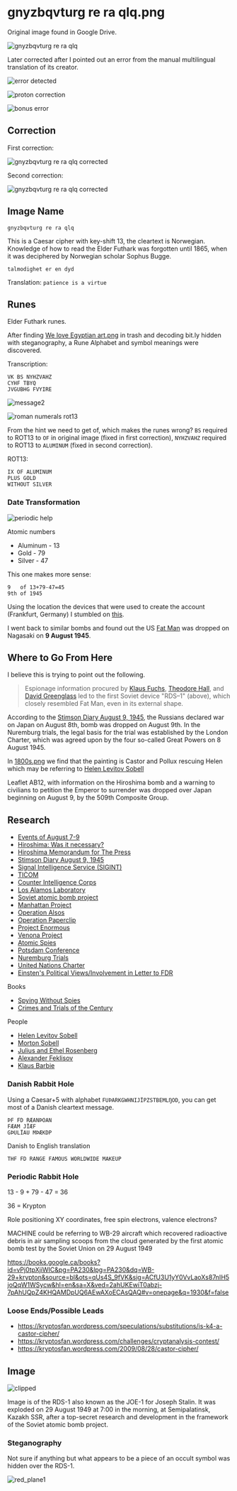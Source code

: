 # gnyzbqvturg re ra qlq.png

Original image found in Google Drive.

![gnyzbqvturg re ra qlq](gnyzbqvturg_re_ra_qlq.png)

Later corrected after I pointed out an error from the manual multilingual translation of its creator.

![error detected](messages/error_detected.png)

![proton correction](messages/proton_correction.png)

![bonus error](messages/bonus_error.png)

## Correction

First correction:

![gnyzbqvturg re ra qlq corrected](gnyzbqvturg_re_ra_qlq-corrected.png)

Second correction:

![gnyzbqvturg re ra qlq corrected](gnyzbqvturg_re_ra_qlq-corrected2.png)


## Image Name

`gnyzbqvturg re ra qlq`

This is a Caesar cipher with key-shift 13, the cleartext is Norwegian. Knowledge of how to read the Elder Futhark was forgotten until 1865, when it was deciphered by Norwegian scholar Sophus Bugge.

```
talmodighet er en dyd
```

Translation: `patience is a virtue`

## Runes

Elder Futhark runes.

After finding [We love Egyptian art.png](../14-HTB19mzcpWSWBuNjSsrbq6y0mVXaA.jpg-analysis/README.md) in trash and decoding bit.ly hidden with steganography, a Rune Alphabet and symbol meanings were discovered.

Transcription:

```
VK BS NYHZVAHZ
CYHF TBYQ
JVGUBHG FVYIRE
```

![message2](messages/date.png)

![roman numerals rot13](messages/roman_numerals_rot13.png)

From the hint we need to get of, which makes the runes wrong? `BS` required to ROT13 to `OF` in original image (fixed in first correction), `NYHZVAHZ` required to ROT13 to `ALUMINUM` (fixed in second correction).

ROT13:

```
IX OF ALUMINUM
PLUS GOLD
WITHOUT SILVER
```

### Date Transformation

![periodic help](messages/periodic_help.png)

Atomic numbers

* Aluminum - 13
* Gold - 79
* Silver - 47

This one makes more sense:

```
9   of 13+79-47=45
9th of 1945
```

Using the location the devices that were used to create the account (Frankfurt, Germany) I stumbled on [this](https://en.wikipedia.org/wiki/Bombing_of_Frankfurt_am_Main_in_World_War_II).

I went back to similar bombs and found out the US [Fat Man](https://en.wikipedia.org/wiki/Fat_Man) was dropped on Nagasaki on **9 August 1945**.

## Where to Go From Here

I believe this is trying to point out the following.

>Espionage information procured by [Klaus Fuchs](https://en.wikipedia.org/wiki/Klaus_Fuchs), [Theodore Hall](https://en.wikipedia.org/wiki/Theodore_Hall), and [David Greenglass](https://en.wikipedia.org/wiki/David_Greenglass) led to the first Soviet device "RDS–1" (above), which closely resembled Fat Man, even in its external shape.

According to the [Stimson Diary August 9, 1945](http://www.doug-long.com/stimson9.htm), the Russians declared war on Japan on August 8th, bomb was dropped on August 9th. In the Nuremburg trials, the legal basis for the trial was established by the London Charter, which was agreed upon by the four so-called Great Powers on 8 August 1945.

In [1800s.png](../1800s.png-analysis/README.md) we find that the painting is Castor and Pollux rescuing Helen which may be referring to [Helen Levitov Sobell](https://en.wikipedia.org/wiki/Helen_Levitov_Sobell)

Leaflet AB12, with information on the Hiroshima bomb and a warning to civilians to petition the Emperor to surrender was dropped over Japan beginning on August 9, by the 509th Composite Group.

## Research

* [Events of August 7-9](https://en.wikipedia.org/wiki/Atomic_bombings_of_Hiroshima_and_Nagasaki#Events_of_August_7%E2%80%939)
* [Hiroshima: Was it necessary?](http://www.doug-long.com/hiroshim.htm)
* [Hiroshima Memorandum for The Press](http://www.doug-long.com/memo8945.htm)
* [Stimson Diary August 9, 1945](http://www.doug-long.com/stimson9.htm)
* [Signal Intelligence Service (SIGINT)](https://en.wikipedia.org/wiki/SIGINT)
* [TICOM](https://en.wikipedia.org/wiki/TICOM)
* [Counter Intelligence Corps](https://en.wikipedia.org/wiki/Counter_Intelligence_Corps)
* [Los Alamos Laboratory](https://en.wikipedia.org/wiki/Los_Alamos_Laboratory)
* [Soviet atomic bomb project](https://en.wikipedia.org/wiki/Soviet_atomic_bomb_project)
* [Manhattan Project](https://en.wikipedia.org/wiki/Manhattan_Project)
* [Operation Alsos](https://en.wikipedia.org/wiki/Operation_Alsos)
* [Operation Paperclip](https://en.wikipedia.org/wiki/Operation_Paperclip)
* [Project Enormous](https://www.pbs.org/redfiles/kgb/inv/kgb_inv_ins.htm)
* [Venona Project](https://en.wikipedia.org/wiki/Venona_project)
* [Atomic Spies](https://en.wikipedia.org/wiki/Atomic_spies)
* [Potsdam Conference](https://en.wikipedia.org/wiki/Potsdam_Conference)
* [Nuremburg Trials](https://en.wikipedia.org/wiki/Nuremberg_trials)
* [United Nations Charter](https://en.wikipedia.org/wiki/United_Nations_Charter)
* [Einsten's Political Views/Involvement in Letter to FDR](https://en.wikipedia.org/wiki/Political_views_of_Albert_Einstein)

Books
  * [Spying Without Spies](https://books.google.ca/books?id=vPj0tpXjiWIC)
  * [Crimes and Trials of the Century](https://books.google.ca/books?id=UNex7XqLuiIC)

People
  * [Helen Levitov Sobell](https://en.wikipedia.org/wiki/Helen_Levitov)
  * [Morton Sobell](https://en.wikipedia.org/wiki/Morton_Sobell)
  * [Julius and Ethel Rosenberg](https://en.wikipedia.org/wiki/Julius_Rosenberg)
  * [Alexander Feklisov](https://en.wikipedia.org/wiki/Alexander_Feklisov)
  * [Klaus Barbie](https://en.wikipedia.org/wiki/Klaus_Barbie)


### Danish Rabbit Hole

Using a Caesar+5 with alphabet `FUÞARKGWHNIJÏPZSTBEMLŊOD`, you can get most of a Danish cleartext message.

```
ÞF FD RÆANÞOAN
FÆAM JÏÆF
GÞULÏAU MÞÆKDP
```

Danish to English translation

```
THF FD RANGE FAMOUS WORLDWIDE MAKEUP
```

### Periodic Rabbit Hole

13 - 9 + 79 - 47 = 36

36 = Krypton

Role positioning XY coordinates, free spin electrons, valence electrons?

MACHINE could be referring to WB-29 aircraft which recovered radioactive debris in air sampling scoops from the cloud generated by the first atomic bomb test by the Soviet Union on 29 August 1949

https://books.google.ca/books?id=vPj0tpXjiWIC&pg=PA230&lpg=PA230&dq=WB-29+krypton&source=bl&ots=qUs4S_9fVK&sig=ACfU3U1yY0VvLaoXs87nIH5joQqW1WSycw&hl=en&sa=X&ved=2ahUKEwiT0abzj-7pAhUQpZ4KHQAMDpUQ6AEwAXoECAsQAQ#v=onepage&q=1930&f=false

### Loose Ends/Possible Leads

* https://kryptosfan.wordpress.com/speculations/substitutions/is-k4-a-castor-cipher/
* https://kryptosfan.wordpress.com/challenges/cryptanalysis-contest/
* https://kryptosfan.wordpress.com/2009/08/28/castor-cipher/

## Image

![clipped](clipped.png)

Image is of the RDS-1 also known as the JOE-1 for Joseph Stalin. It was exploded on 29 August 1949 at 7:00 in the morning, at Semipalatinsk, Kazakh SSR, after a top-secret research and development in the framework of the Soviet atomic bomb project.

### Steganography

Not sure if anything but what appears to be a piece of an occult symbol was hidden over the RDS-1.

![red_plane1](red_plane1.png)
